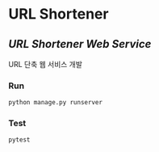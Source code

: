 # URL Shortener

## _URL Shortener Web Service_

URL 단축 웹 서비스 개발

### Run

```sh
python manage.py runserver
```


### Test

```sh
pytest
```

